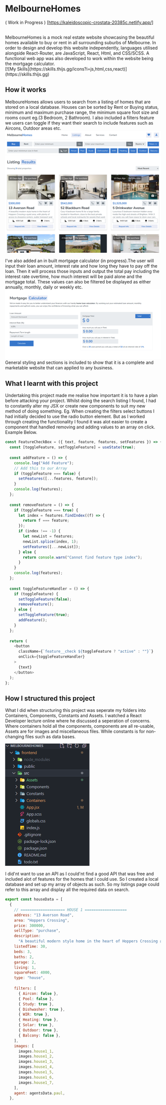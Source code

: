 # MelbourneHomes

( Work in Progress ) [https://kaleidoscopic-crostata-20385c.netlify.app/]

<br>
MelbourneHomes is a mock real estate website showcasing the beautiful homes available to buy or rent in all surrounding suburbs of Melbourne. In order to design and develop this website independently, languages utilised alongside React-Router, are JavaScript, React, Html, and CSS/SCSS. A functional web app was also developed to work within the website being the mortgage calculator.

<br>
[![My Skills](https://skills.thijs.gg/icons?i=js,html,css,react)](https://skills.thijs.gg)

## How it works

MelboureHomes allows users to search from a listing of homes that are stored on a local database. Houses can be sorted by Rent or Buying status, minimum and maximum purchase range, the minimum square foot size and rooms count eg.(3 Bedroom, 2 Bathroom). I also included a filters feature we users can toggle if they want their search to include features such as Aircons, Outdoor areas etc.
![Listings Image](./frontend/src/Assets/ReadmeImages/listing.PNG)

I've also added an in built mortgage calculator (in progress).The user will input their loan amount, interest rate and how long they have to pay off the loan. Then it will process those inputs and output the total pay including the interest rate overtime, how much interest will be paid alone and the mortgage total. These values can also be filtered be displayed as either annually, monthly, daily or weekly etc.
![Listings Image](./frontend/src/Assets/ReadmeImages/mortgageCalc.PNG)
General styling and sections is included to show that it is a complete and marketable website that can applied to any business.

## What I learnt with this project

Undertaking this project made me realise how important it is to have a plan before attacking your project. Whilst doing the search listing I found, I had to constantly alter my JSX or create new components to suit my new method of doing something. Eg. When creating the filters select buttons I had initially decided to use the radio button element. But as I worked through creating the functionality I found it was alot easier to create a component that handled removing and adding values to an array on click. Example Below.

```javascript
const FeatureCheckBox = ({ text, feature, features, setFeatures }) => {
  const [toggleFeature, setToggleFeature] = useState(true);

  const addFeature = () => {
    console.log("Add Feature");
    // Add this to our Array
    if (toggleFeature === false) {
      setFeatures([...features, feature]);
    }
    console.log(features);
  };

  const removeFeature = () => {
    if (toggleFeature === true) {
      let index = features.findIndex((f) => {
        return f === feature;
      });
      if (index !== -1) {
        let newList = features;
        newList.splice(index, 1);
        setFeatures([...newList]);
      } else {
        return console.warn("Cannot find feature type index");
      }
    }
    console.log(features);
  };

  const toggleFeatureHandler = () => {
    if (toggleFeature) {
      setToggleFeature(false);
      removeFeature();
    } else {
      setToggleFeature(true);
      addFeature();
    }
  };

  return (
    <button
      className={`feature__check ${toggleFeature ? "active" : ""}`}
      onClick={toggleFeatureHandler}
    >
      {text}
    </button>
  );
};
```

## How I structured this project

What I did when structuring this project was seperate my folders into Containers, Components, Constants and Assets. I watched a React Developer lecture online where he discussed a seperation of concerns. Where containers hold all the components, components are all re-usable, Assets are for images and miscellaneous files. While constants is for non-changing files such as data bases.
<br>

![Listings Image](./frontend/src/Assets/ReadmeImages/folderSetup.PNG)

I did'nt want to use an API as I could'nt find a good API that was free and included alot of features for the homes that I could use. So I created a local database and set up my array of objects as such. So my listings page could refer to this array and display all the required data on search.

```javascript
export const houseData = [
  {
    // ==================== HOUSE 1 ===================
    address: "13 Averson Road",
    area: "Hoppers Crossing",
    price: 300000,
    sellType: "purchase",
    description:
      "A beautiful modern style home in the heart of Hoppers Crossing a quiet area, with plenty of access to shopping centers, public transport and schooling. For any time of family or single living.",
    listedTime: 30,
    beds: 3,
    baths: 2,
    garage: 2,
    living: 1,
    squareFeet: 4000,
    type: "house",

    filters: [
      { Aircon: false },
      { Pool: false },
      { Study: true },
      { Dishwasher: true },
      { WIR: true },
      { Heating: true },
      { Solar: true },
      { Outdoor: true },
      { Balcony: false },
    ],
    images: [
      images.house1_1,
      images.house1_2,
      images.house1_3,
      images.house1_4,
      images.house1_5,
      images.house1_6,
      images.house1_7,
    ],
    agent: agentsData.paul,
  },

```
